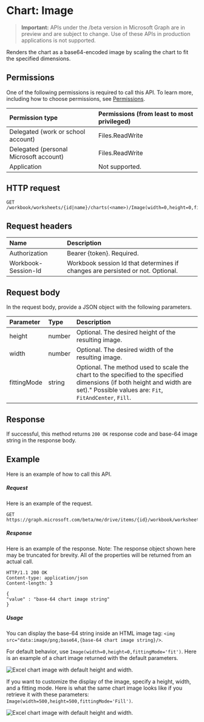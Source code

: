 # Chart: Image

> **Important:** APIs under the /beta version in Microsoft Graph are in preview and are subject to change. Use of these APIs in production applications is not supported.

Renders the chart as a base64-encoded image by scaling the chart to fit the specified dimensions.
## Permissions
One of the following permissions is required to call this API. To learn more, including how to choose permissions, see [Permissions](../concepts/permissions_reference.md).

|Permission type      | Permissions (from least to most privileged)              |
|:--------------------|:---------------------------------------------------------|
|Delegated (work or school account) | Files.ReadWrite    |
|Delegated (personal Microsoft account) | Files.ReadWrite    |
|Application | Not supported. |

## HTTP request
<!-- { "blockType": "ignored" } -->
```http
GET /workbook/worksheets/{id|name}/charts(<name>)/Image(width=0,height=0,fittingMode='fit')

```
## Request headers
| Name       | Description|
|:---------------|:----------|
| Authorization  | Bearer {token}. Required. |
| Workbook-Session-Id  | Workbook session Id that determines if changes are persisted or not. Optional.|

## Request body
In the request body, provide a JSON object with the following parameters.

| Parameter	   | Type	|Description|
|:---------------|:--------|:----------|
|height|number|Optional. The desired height of the resulting image.|
|width|number|Optional. The desired width of the resulting image.|
|fittingMode|string|Optional. The method used to scale the chart to the specified to the specified dimensions (if both height and width are set)."  Possible values are: `Fit`, `FitAndCenter`, `Fill`.|

## Response

If successful, this method returns `200 OK` response code and base-64 image string in the response body.

## Example
Here is an example of how to call this API.
##### Request
Here is an example of the request.
<!-- { "blockType": "ignored" } -->
```http
GET https://graph.microsoft.com/beta/me/drive/items/{id}/workbook/worksheets/{id|name}/charts(<name>)/Image(width=0,height=0,fittingMode='fit')
```

##### Response
Here is an example of the response. Note: The response object shown here may be truncated for brevity. All of the properties will be returned from an actual call.
<!-- { "blockType": "ignored" } -->
```http
HTTP/1.1 200 OK
Content-type: application/json
Content-length: 3

{
"value" : "base-64 chart image string"
}
```

##### Usage

You can display the base-64 string inside an HTML image tag: `<img src="data:image/png;base64,{base-64 chart image string}/>`.

For default behavior, use `Image(width=0,height=0,fittingMode='fit')`. Here is an example of a chart image returned with the default parameters.

![Excel chart image with default height and width.](https://cdn.graph.office.net/prod/GraphDocuments/en-us/concepts/images/GetChart-default.png)

If you want to customize the display of the image, specify a height, width, and a fitting mode. Here is what the same chart image looks like if you retrieve it with these parameters: `Image(width=500,height=500,fittingMode='Fill')`.

![Excel chart image with default height and width.](https://cdn.graph.office.net/prod/GraphDocuments/en-us/concepts/images/GetChart-fill.png)

<!-- uuid: 8fcb5dbc-d5aa-4681-8e31-b001d5168d79
2015-10-25 14:57:30 UTC -->
<!-- {
  "type": "#page.annotation",
  "description": "Chart: Image",
  "keywords": "",
  "section": "documentation",
  "tocPath": ""
}-->
